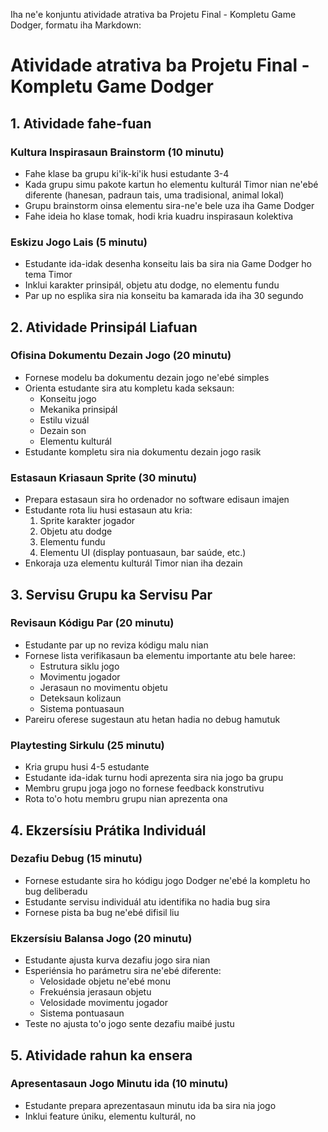 Iha ne'e konjuntu atividade atrativa ba Projetu Final - Kompletu Game Dodger, formatu iha Markdown:

# Atividade atrativa ba Projetu Final - Kompletu Game Dodger

## 1. Atividade fahe-fuan

### Kultura Inspirasaun Brainstorm (10 minutu)
- Fahe klase ba grupu ki'ik-ki'ik husi estudante 3-4
- Kada grupu simu pakote kartun ho elementu kulturál Timor nian ne'ebé diferente (hanesan, padraun tais, uma tradisional, animal lokal)
- Grupu brainstorm oinsa elementu sira-ne'e bele uza iha Game Dodger
- Fahe ideia ho klase tomak, hodi kria kuadru inspirasaun kolektiva

### Eskizu Jogo Lais (5 minutu)
- Estudante ida-idak desenha konseitu lais ba sira nia Game Dodger ho tema Timor
- Inklui karakter prinsipál, objetu atu dodge, no elementu fundu
- Par up no esplika sira nia konseitu ba kamarada ida iha 30 segundo

## 2. Atividade Prinsipál Liafuan

### Ofisina Dokumentu Dezain Jogo (20 minutu)
- Fornese modelu ba dokumentu dezain jogo ne'ebé simples
- Orienta estudante sira atu kompletu kada seksaun:
  * Konseitu jogo
  * Mekanika prinsipál
  * Estilu vizuál
  * Dezain son
  * Elementu kulturál
- Estudante kompletu sira nia dokumentu dezain jogo rasik

### Estasaun Kriasaun Sprite (30 minutu)
- Prepara estasaun sira ho ordenador no software edisaun imajen
- Estudante rota liu husi estasaun atu kria:
  1. Sprite karakter jogador
  2. Objetu atu dodge
  3. Elementu fundu
  4. Elementu UI (display pontuasaun, bar saúde, etc.)
- Enkoraja uza elementu kulturál Timor nian iha dezain

## 3. Servisu Grupu ka Servisu Par

### Revisaun Kódigu Par (20 minutu)
- Estudante par up no reviza kódigu malu nian
- Fornese lista verifikasaun ba elementu importante atu bele haree:
  * Estrutura siklu jogo
  * Movimentu jogador
  * Jerasaun no movimentu objetu
  * Deteksaun kolizaun
  * Sistema pontuasaun
- Pareiru oferese sugestaun atu hetan hadia no debug hamutuk

### Playtesting Sirkulu (25 minutu)
- Kria grupu husi 4-5 estudante
- Estudante ida-idak turnu hodi aprezenta sira nia jogo ba grupu
- Membru grupu joga jogo no fornese feedback konstrutivu
- Rota to'o hotu membru grupu nian aprezenta ona

## 4. Ekzersísiu Prátika Individuál

### Dezafiu Debug (15 minutu)
- Fornese estudante sira ho kódigu jogo Dodger ne'ebé la kompletu ho bug deliberadu
- Estudante servisu individuál atu identifika no hadia bug sira
- Fornese pista ba bug ne'ebé difisil liu

### Ekzersísiu Balansa Jogo (20 minutu)
- Estudante ajusta kurva dezafiu jogo sira nian
- Esperiénsia ho parámetru sira ne'ebé diferente:
  * Velosidade objetu ne'ebé monu
  * Frekuénsia jerasaun objetu
  * Velosidade movimentu jogador
  * Sistema pontuasaun
- Teste no ajusta to'o jogo sente dezafiu maibé justu

## 5. Atividade rahun ka ensera

### Apresentasaun Jogo Minutu ida (10 minutu)
- Estudante prepara aprezentasaun minutu ida ba sira nia jogo
- Inklui feature úniku, elementu kulturál, no